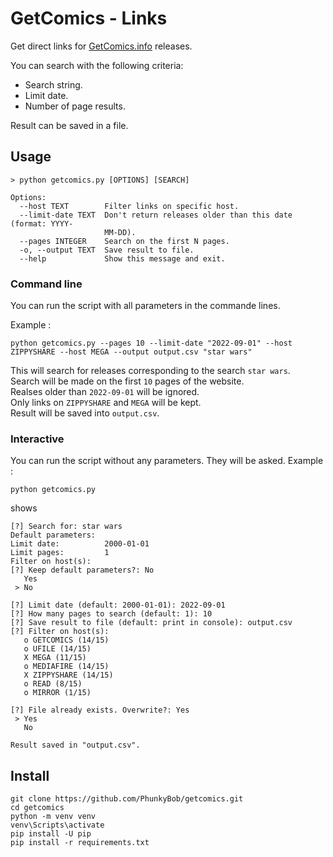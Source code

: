 # GetComics - Links

Get direct links for [GetComics.info](https://getcomics.info) releases. 

You can search with the following criteria: 
- Search string.
- Limit date.
- Number of page results. 

Result can be saved in a file. 

## Usage
```
> python getcomics.py [OPTIONS] [SEARCH]

Options:
  --host TEXT        Filter links on specific host.
  --limit-date TEXT  Don't return releases older than this date (format: YYYY-
                     MM-DD).
  --pages INTEGER    Search on the first N pages.
  -o, --output TEXT  Save result to file.
  --help             Show this message and exit.
```

### Command line
You can run the script with all parameters in the commande lines.  

Example :  
```
python getcomics.py --pages 10 --limit-date "2022-09-01" --host ZIPPYSHARE --host MEGA --output output.csv "star wars"
```

This will search for releases corresponding to the search `star wars`.  
Search will be made on the first `10` pages of the website.  
Realses older than `2022-09-01` will be ignored.  
Only links on `ZIPPYSHARE` and `MEGA` will be kept.  
Result will be saved into `output.csv`. 
  
   
### Interactive
You can run the script without any parameters. They will be asked. 
Example :  
```
python getcomics.py
``` 
shows
```
[?] Search for: star wars
Default parameters:
Limit date:          2000-01-01
Limit pages:         1
Filter on host(s):
[?] Keep default parameters?: No
   Yes
 > No

[?] Limit date (default: 2000-01-01): 2022-09-01
[?] How many pages to search (default: 1): 10
[?] Save result to file (default: print in console): output.csv
[?] Filter on host(s):
   o GETCOMICS (14/15)
   o UFILE (14/15)
   X MEGA (11/15)
   o MEDIAFIRE (14/15)
   X ZIPPYSHARE (14/15)
   o READ (8/15)
   o MIRROR (1/15)

[?] File already exists. Overwrite?: Yes
 > Yes
   No

Result saved in "output.csv".
```

## Install
```
git clone https://github.com/PhunkyBob/getcomics.git
cd getcomics
python -m venv venv
venv\Scripts\activate
pip install -U pip
pip install -r requirements.txt
```